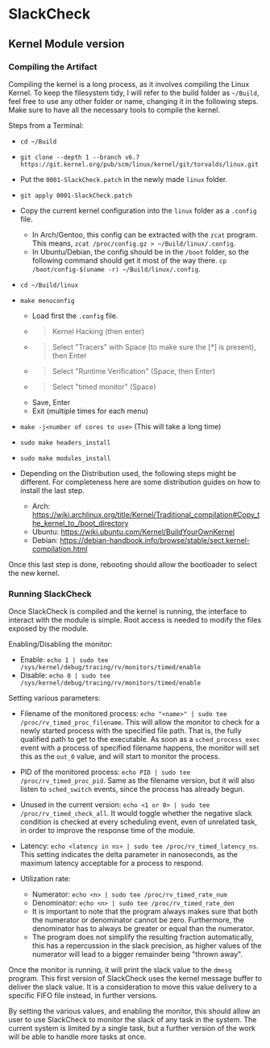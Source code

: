 # SlackCheck
## Kernel Module version

### Compiling the Artifact

Compiling the kernel is a long process, as it involves compiling the Linux Kernel.
To keep the filesystem tidy, I will refer to the build folder as ``~/Build``, feel
free to use any other folder or name, changing it in the following steps. Make sure
to have all the necessary tools to compile the kernel.

Steps from a Terminal:

* ``cd ~/Build``
* ``git clone --depth 1 --branch v6.7 https://git.kernel.org/pub/scm/linux/kernel/git/torvalds/linux.git``
* Put the ``0001-SlackCheck.patch`` in the newly made ``linux`` folder.
* ``git apply 0001-SlackCheck.patch``
* Copy the current kernel configuration into the ``linux`` folder as a ``.config`` file. 

  * In Arch/Gentoo, this config can be extracted with the ``zcat`` program.
    This means, ``zcat /proc/config.gz > ~/Build/linux/.config``. 
  * In Ubuntu/Debian, the config should be in the ``/boot`` folder, so the following
    command should get it most of the way there. ``cp /boot/config-$(uname -r) ~/Build/linux/.config``.

* ``cd ~/Build/linux``
* ``make menuconfig``

  * Load first the ``.config`` file.
  * > Kernel Hacking (then enter)
  * > Select "Tracers" with Space (to make sure the [\*] is present), then Enter
  * > Select "Runtime Verification" (Space, then Enter)
  * > Select "timed monitor" (Space)
  * Save, Enter
  * Exit (multiple times for each menu)

* ``make -j<number of cores to use>`` (This will take a long time)
* ``sudo make headers_install``
* ``sudo make modules_install``
* Depending on the Distribution used, the following steps might be different. For completeness
  here are some distribution guides on how to install the last step.

  * Arch: https://wiki.archlinux.org/title/Kernel/Traditional_compilation#Copy_the_kernel_to_/boot_directory
  * Ubuntu: https://wiki.ubuntu.com/Kernel/BuildYourOwnKernel
  * Debian: https://debian-handbook.info/browse/stable/sect.kernel-compilation.html

Once this last step is done, rebooting should allow the bootloader to select the new kernel.

### Running SlackCheck

Once SlackCheck is compiled and the kernel is running, the interface to interact
with the module is simple. Root access is needed to modify the files exposed
by the module. 

Enabling/Disabling the monitor:

* Enable: ``echo 1 | sudo tee /sys/kernel/debug/tracing/rv/monitors/timed/enable``
* Disable: ``echo 0 | sudo tee /sys/kernel/debug/tracing/rv/monitors/timed/enable``

Setting various parameters: 

* Filename of the monitored process: ``echo "<name>" | sudo tee /proc/rv_timed_proc_filename``.
  This will allow the monitor to check for a newly started process with the specified file path.
  That is, the fully qualified path to get to the executable. As soon as a ``sched_process_exec``
  event with a process of specified filename happens, the monitor will set this as the ``out_0``
  value, and will start to monitor the process.
* PID of the monitored process: ``echo PID | sudo tee /proc/rv_timed_proc_pid``. Same as
  the filename version, but it will also listen to ``sched_switch`` events, since the process has already
  begun.
* Unused in the current version: ``echo <1 or 0> | sudo tee /proc/rv_timed_check_all``.
  It would toggle whether the negative slack condition is checked at every scheduling event,
  even of unrelated task, in order to improve the response time of the module.
* Latency: ``echo <latency in ns> | sudo tee /proc/rv_timed_latency_ns``. This setting indicates the
  delta parameter in nanoseconds, as the maximum latency acceptable for a process to respond.
* Utilization rate:

  * Numerator: ``echo <n> | sudo tee /proc/rv_timed_rate_num``
  * Denominator: ``echo <n> | sudo tee /proc/rv_timed_rate_den``
  * It is important to note that the program always makes sure that both the
    numerator or denominator cannot be zero. Furthermore, the denominator has
    to always be greater or equal than the numerator.
  * The program does not simplify the resulting fraction automatically, this has
    a repercussion in the slack precision, as higher values of the numerator will
    lead to a bigger remainder being "thrown away".

Once the monitor is running, it will print the slack value to the ``dmesg`` program.
This first version of SlackCheck uses the kernel message buffer to deliver the slack
value. It is a consideration to move this value delivery to a specific FIFO file instead,
in further versions.

By setting the various values, and enabling the monitor, this should allow an user
to use SlackCheck to monitor the slack of any task in the system. 
The current system is limited by a single task, but a further version of the work
will be able to handle more tasks at once.
